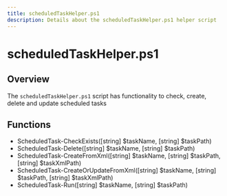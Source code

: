 ```yaml
---
title: scheduledTaskHelper.ps1
description: Details about the scheduledTaskHelper.ps1 helper script
---
```


# scheduledTaskHelper.ps1

## Overview

The `scheduledTaskHelper.ps1` script has functionality to check, create, delete and update scheduled tasks

## Functions

* ScheduledTask-CheckExists([string] $taskName, [string] $taskPath)
* ScheduledTask-Delete([string] $taskName, [string] $taskPath)
* ScheduledTask-CreateFromXml([string] $taskName, [string] $taskPath, [string] $taskXmlPath)
* ScheduledTask-CreateOrUpdateFromXml([string] $taskName, [string] $taskPath, [string] $taskXmlPath)
* ScheduledTask-Run([string] $taskName, [string] $taskPath)
